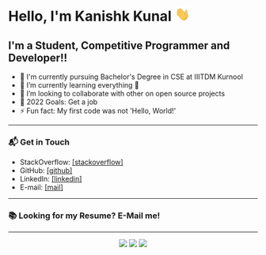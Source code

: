 # Hello, I'm Kanishk Kunal <img src="https://raw.githubusercontent.com/ABSphreak/ABSphreak/master/gifs/Hi.gif" width="30px">

## I'm a Student, Competitive Programmer and Developer!!

- 🔭 I'm currently pursuing Bachelor's Degree in CSE at IIITDM Kurnool
- 🌱 I’m currently learning everything 🤣
- 👯 I’m looking to collaborate with other on open source projects
- 🥅 2022 Goals: Get a job
- ⚡ Fun fact: My first code was not 'Hello, World!'
<hr>

### 📬 Get in Touch

- StackOverflow: <a href="https://stackoverflow.com/users/13345506/kanishk-kunal" target="_blank">[stackoverflow]</a>
- GitHub: <a href="https://github.com/K4n1shk" target="_blank">[github]</a>
- LinkedIn: <a href="https://www.linkedin.com/in/kanishk-kunal-iiitk" target="_blank">[linkedin]</a>
- E-mail: <a href="https://k4n1shk1501@gmail.com" target="_blank">[mail]</a>
<hr>

### 📚 Looking for my Resume? E-Mail me!
<hr>


<p align="center">
  <img src ="https://github-readme-stats.vercel.app/api?username=K4n1shk&show_icons=true&count_private=true&theme=darcula&hide_border=true&hide=issues,contribs&bg_color=00000000">
  <img src ="https://github-readme-stats.vercel.app/api/top-langs/?username=K4n1shk&layout=compact&hide_border=true&theme=darcula&bg_color=00000000&langs_count=6&hide=jupyter%20notebook,tex,css,php">
  <img src ="https://github-readme-streak-stats.herokuapp.com?user=K4n1shk&theme=darcula&hide_border=true&background=FFFFFF00">
  <br>
  <br>
</p>

